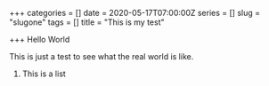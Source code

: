 +++
categories = []
date = 2020-05-17T07:00:00Z
series = []
slug = "slugone"
tags = []
title = "This is my test"

+++
Hello World

This is just a test to see what the real world is like.

1. This is a list